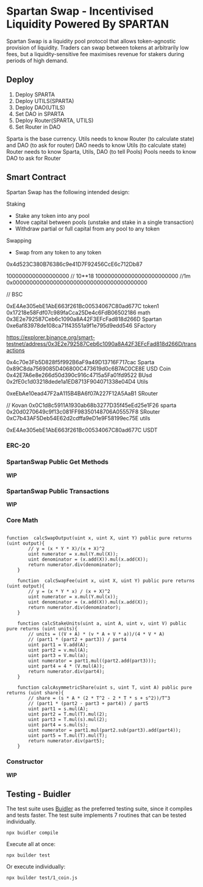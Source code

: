 # Spartan Swap - Incentivised Liquidity Powered By SPARTAN

Spartan Swap is a liquidity pool protocol that allows token-agnostic provision of liquidity. Traders can swap between tokens at arbitrarily low fees, but a liquidity-sensitive fee maximises revenue for stakers during periods of high demand. 

## Deploy
1) Deploy SPARTA
2) Deploy UTILS(SPARTA)
3) Deploy DAO(UTILS)
4) Set DAO in SPARTA
4) Deploy Router(SPARTA, UTILS)
5) Set Router in DAO

Sparta is the base currency.
Utils needs to know Router (to calculate state) and DAO (to ask for router)
DAO needs to know Utils (to calculate state)
Router needs to know Sparta, Utils, DAO (to tell Pools)
Pools needs to know DAO to ask for Router


## Smart Contract

Spartan Swap  has the following intended design:

Staking
* Stake any token into any pool
* Move capital between pools (unstake and stake in a single transaction)
* Withdraw partial or full capital from any pool to any token

Swapping
* Swap from any token to any token

0x4d523C380B76386c9e41D7F92456CcE6c712Db87

1000000000000000000 // 10**18
1000000000000000000000000 //1m
0x0000000000000000000000000000000000000000

// BSC

0xE4Ae305ebE1AbE663f261Bc00534067C80ad677C token1
0x17218e58Fdf07c989faCca25De4c6FdB06502186 math
0x3E2e792587Ceb6c1090a8A42F3EFcFad818d266D Spartan
0xe6af83978de108ca71f43551a9f1e795d9edd546 SFactory


https://explorer.binance.org/smart-testnet/address/0x3E2e792587Ceb6c1090a8A42F3EFcFad818d266D/transactions


0x4c70e3Fb5D828f5f992B6aF9a49D13716F717cac Sparta
0x89C8da7569085D406800C473619d0c6B7AC0CE8E USD Coin
0x42E7A6e8e266d50d390c916c4715a5Fa01fd9522 BUsd
0x2fE0c1d03218dede1a1ED8713F904071338e04D4 Utils

0xeEbAe10ead47F2aA115B4BA6f07A227F12A5AaB1 SRouter


// Kovan
0x0C1d8c5911A1930ab68b3277D35f45eEd25e1F26 sparta
0x20d0270649c9f13c081FF98350148706A05557F8 SRouter
0xC7b43AF5Deb54E62d2cdffa9eD1e9F58199ec75E utils

0xE4Ae305ebE1AbE663f261Bc00534067C80ad677C USDT


### ERC-20

### SpartanSwap Public Get Methods
**WIP**

### SpartanSwap Public Transactions
**WIP**

### Core Math

```solidity

function  calcSwapOutput(uint x, uint X, uint Y) public pure returns (uint output){
        // y = (x * Y * X)/(x + X)^2
        uint numerator = x.mul(Y.mul(X));
        uint denominator = (x.add(X)).mul(x.add(X));
        return numerator.div(denominator);
    }

    function  calcSwapFee(uint x, uint X, uint Y) public pure returns (uint output){
        // y = (x * Y * x) / (x + X)^2
        uint numerator = x.mul(Y.mul(x));
        uint denominator = (x.add(X)).mul(x.add(X));
        return numerator.div(denominator);
    }

    function calcStakeUnits(uint a, uint A, uint v, uint V) public pure returns (uint units){
        // units = ((V + A) * (v * A + V * a))/(4 * V * A)
        // (part1 * (part2 + part3)) / part4
        uint part1 = V.add(A);
        uint part2 = v.mul(A);
        uint part3 = V.mul(a);
        uint numerator = part1.mul((part2.add(part3)));
        uint part4 = 4 * (V.mul(A));
        return numerator.div(part4);
    }

    function calcAsymmetricShare(uint s, uint T, uint A) public pure returns (uint share){
        // share = (s * A * (2 * T^2 - 2 * T * s + s^2))/T^3
        // (part1 * (part2 - part3 + part4)) / part5
        uint part1 = s.mul(A);
        uint part2 = T.mul(T).mul(2);
        uint part3 = T.mul(s).mul(2);
        uint part4 = s.mul(s);
        uint numerator = part1.mul(part2.sub(part3).add(part4));
        uint part5 = T.mul(T).mul(T);
        return numerator.div(part5);
    }
```

### Constructor
**WIP**


## Testing - Buidler

The test suite uses [Buidler](https://buidler.dev/) as the preferred testing suite, since it compiles and tests faster. 
The test suite implements 7 routines that can be tested individually.

```
npx buidler compile
```

Execute all at once:
```
npx builder test
```

Or execute individually:
```
npx builder test/1_coin.js
```



